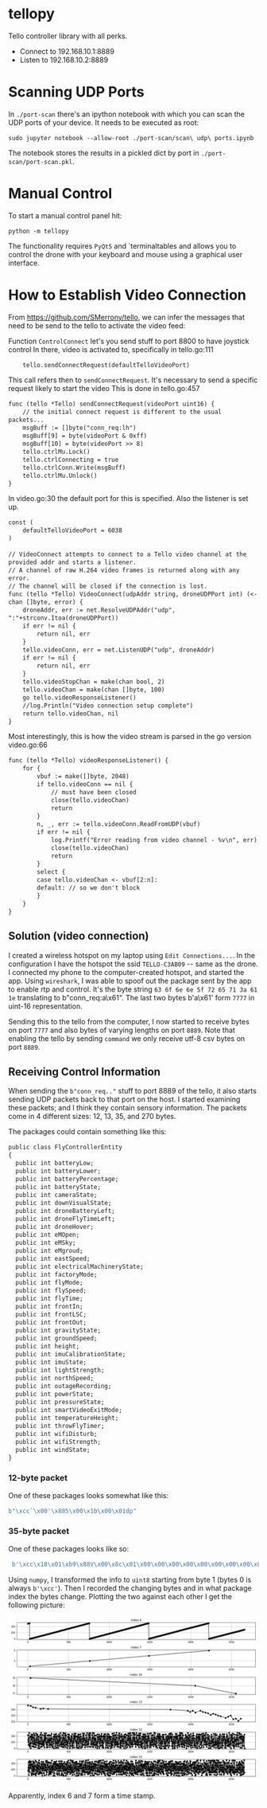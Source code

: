 
# tellopy

Tello controller library with all perks.

- Connect to 192.168.10.1:8889
- Listen to 192.168.10.2:8889


# Scanning UDP Ports

In `./port-scan` there's an ipython notebook with which you can scan the UDP ports
of your device.  It needs to be executed as root:

```
sudo jupyter notebook --allow-root ./port-scan/scan\ udp\ ports.ipynb
```

The notebook stores the results in a pickled dict by port in
`./port-scan/port-scan.pkl`.


# Manual Control

To start a manual control panel hit:

```
python -m tellopy
```

The functionality requires `PyQt5` and `terminaltables and allows you to
control the drone with your keyboard and mouse using a graphical user
interface.


# How to Establish Video Connection

From https://github.com/SMerrony/tello, we can infer the messages that
need to be send to the tello to activate the video feed:

Function `ControlConnect` let's you send stuff to port 8800 to have joystick
control In there, video is activated to, specifically in tello.go:111
```
	tello.sendConnectRequest(defaultTelloVideoPort)
```
This call refers then to `sendConnectRequest`.  It's necessary to send a
specific request likely to start the video This is done in tello.go:457
```
func (tello *Tello) sendConnectRequest(videoPort uint16) {
	// the initial connect request is different to the usual packets...
	msgBuff := []byte("conn_req:lh")
	msgBuff[9] = byte(videoPort & 0xff)
	msgBuff[10] = byte(videoPort >> 8)
	tello.ctrlMu.Lock()
	tello.ctrlConnecting = true
	tello.ctrlConn.Write(msgBuff)
	tello.ctrlMu.Unlock()
}
```

In video.go:30 the default port for this is specified.  Also the listener is
set up.
```
const (
	defaultTelloVideoPort = 6038
)

// VideoConnect attempts to connect to a Tello video channel at the provided addr and starts a listener.
// A channel of raw H.264 video frames is returned along with any error.
// The channel will be closed if the connection is lost.
func (tello *Tello) VideoConnect(udpAddr string, droneUDPPort int) (<-chan []byte, error) {
	droneAddr, err := net.ResolveUDPAddr("udp", ":"+strconv.Itoa(droneUDPPort))
	if err != nil {
		return nil, err
	}
	tello.videoConn, err = net.ListenUDP("udp", droneAddr)
	if err != nil {
		return nil, err
	}
	tello.videoStopChan = make(chan bool, 2)
	tello.videoChan = make(chan []byte, 100)
	go tello.videoResponseListener()
	//log.Println("Video connection setup complete")
	return tello.videoChan, nil
}
```

Most interestingly, this is how the video stream is parsed in the go version
video.go:66
```
func (tello *Tello) videoResponseListener() {
	for {
		vbuf := make([]byte, 2048)
		if tello.videoConn == nil {
			// must have been closed
			close(tello.videoChan)
			return
		}
		n, _, err := tello.videoConn.ReadFromUDP(vbuf)
		if err != nil {
			log.Printf("Error reading from video channel - %v\n", err)
			close(tello.videoChan)
			return
		}
		select {
		case tello.videoChan <- vbuf[2:n]:
		default: // so we don't block
		}
	}
}
```

## Solution (video connection)

I created a wireless hotspot on my laptop using `Edit Connections...`.  In the
configuration I have the hotspot the ssid `TELLO-C3AB09` -- same as the drone.
I connected my phone to the computer-created hotspot, and started the app.
Using `wireshark`, I was able to spoof out the package sent by the app to
enable rtp and control.  It's the byte string `63 6f 6e 6e 5f 72 65 71 3a 61
1e` translating to b"conn_req:a\x61".  The last two bytes b'a\x61' form `7777`
in uint-16 representation.

Sending this to the tello from the computer, I now started to receive bytes on
port `7777` and also bytes of varying lengths on port `8889`.  Note that
enabling the tello by sending `command` we only receive utf-8 csv bytes on port
`8889`.

## Receiving Control Information

When sending the `b"conn_req.."` stuff to port 8889 of the tello, it also
starts sending UDP packets back to that port on the host.  I started
examining these packets; and I think they contain sensory information.
The packets come in 4 different sizes: 12, 13, 35, and 270 bytes.

The packages could contain something like this:
```
public class FlyControllerEntity
{
  public int batteryLow;
  public int batteryLower;
  public int batteryPercentage;
  public int batteryState;
  public int cameraState;
  public int downVisualState;
  public int droneBatteryLeft;
  public int droneFlyTimeLeft;
  public int droneHover;
  public int eMOpen;
  public int eMSky;
  public int eMgroud;
  public int eastSpeed;
  public int electricalMachineryState;
  public int factoryMode;
  public int flyMode;
  public int flySpeed;
  public int flyTime;
  public int frontIn;
  public int frontLSC;
  public int frontOut;
  public int gravityState;
  public int groundSpeed;
  public int height;
  public int imuCalibrationState;
  public int imuState;
  public int lightStrength;
  public int northSpeed;
  public int outageRecording;
  public int powerState;
  public int pressureState;
  public int smartVideoExitMode;
  public int temperatureHeight;
  public int throwFlyTimer;
  public int wifiDisturb;
  public int wifiStrength;
  public int windState;
}
```

### 12-byte packet

One of these packages looks somewhat like this:
```python
b"\xcc`\x00'\x885\x00\x1b\x00\x01dp"
```

### 35-byte packet

One of these packages looks like so:

```python
 b'\xcc\x18\x01\xb9\x88V\x00\x8c\x01\x00\x00\x00\x00\x00\x00\x00\x00\x00\x00\x00\x00Y\x00\x00P\x10\x00\x01\x00\x00\x00\x00\x00\xab\xdb'
```

Using `numpy`, I transformed the info to `uint8` starting from byte 1 (bytes 0
is always `b'\xcc'`).  Then I recorded the changing bytes and in what package
index the bytes change.  Plotting the two against each other I get the
following picture:

![](./docs/changing-uint8-of-35byte-package.jpg)

Apparently, index 6 and 7 form a time stamp.
